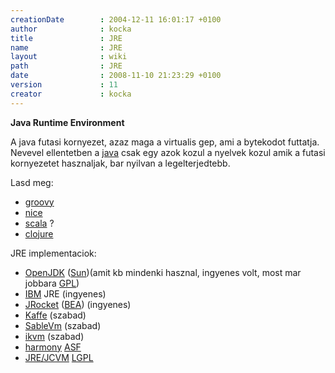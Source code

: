 ```yaml
---
creationDate        : 2004-12-11 16:01:17 +0100 
author              : kocka 
title               : JRE 
name                : JRE 
layout              : wiki 
path                : JRE 
date                : 2008-11-10 21:23:29 +0100 
version             : 11 
creator             : kocka 
---
```

__Java Runtime Environment__

A java futasi kornyezet, azaz maga a virtualis gep, ami a bytekodot futtatja. Nevevel ellentetben a [java](java.html) csak egy azok kozul a nyelvek kozul amik a futasi kornyezetet hasznaljak, bar nyilvan a legelterjedtebb.

Lasd meg:

*   [groovy](Groovy.html)
*   [nice](nice.html)
*   [scala](scala.html) ?
*   [clojure](http://clojure.org/)

JRE implementaciok:

*   [OpenJDK](OpenJDK.html) ([Sun](Sun.html))(amit kb mindenki hasznal, ingyenes volt, most mar jobbara [GPL](GPL.html))
*   [IBM](IBM.html) JRE (ingyenes)
*   [JRocket](jrocket.html) ([BEA](bea.html)) (ingyenes)
*   [Kaffe](Kaffe.html) (szabad)
*   [SableVm](SableVM.html) (szabad)
*   [ikvm](IKVM.html) (szabad)
*   [harmony](Harmony.html) [ASF](ASF.html)
*   [JRE/JCVM](JRE/JCVM.html) [LGPL](LGPL.html)


